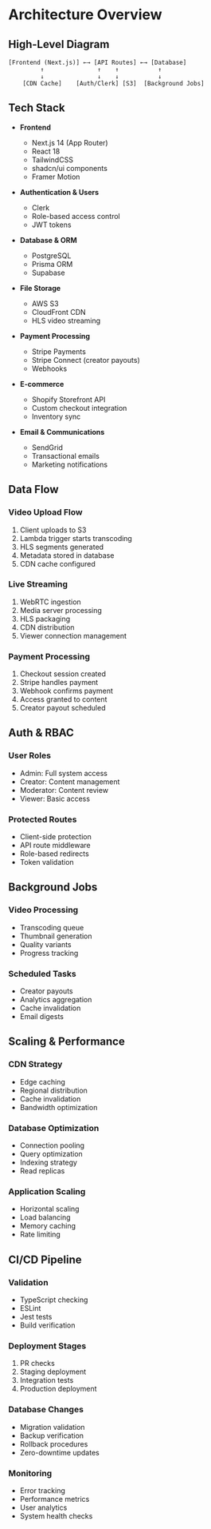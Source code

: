# Architecture Overview

## High-Level Diagram
```
[Frontend (Next.js)] ←→ [API Routes] ←→ [Database]
         ↑               ↑    ↑           ↑
         ↓               ↓    ↓           ↓
    [CDN Cache]    [Auth/Clerk] [S3]  [Background Jobs]
```

## Tech Stack
- **Frontend**
  - Next.js 14 (App Router)
  - React 18
  - TailwindCSS
  - shadcn/ui components
  - Framer Motion

- **Authentication & Users**
  - Clerk
  - Role-based access control
  - JWT tokens

- **Database & ORM**
  - PostgreSQL
  - Prisma ORM
  - Supabase

- **File Storage**
  - AWS S3
  - CloudFront CDN
  - HLS video streaming

- **Payment Processing**
  - Stripe Payments
  - Stripe Connect (creator payouts)
  - Webhooks

- **E-commerce**
  - Shopify Storefront API
  - Custom checkout integration
  - Inventory sync

- **Email & Communications**
  - SendGrid
  - Transactional emails
  - Marketing notifications

## Data Flow

### Video Upload Flow
1. Client uploads to S3
2. Lambda trigger starts transcoding
3. HLS segments generated
4. Metadata stored in database
5. CDN cache configured

### Live Streaming
1. WebRTC ingestion
2. Media server processing
3. HLS packaging
4. CDN distribution
5. Viewer connection management

### Payment Processing
1. Checkout session created
2. Stripe handles payment
3. Webhook confirms payment
4. Access granted to content
5. Creator payout scheduled

## Auth & RBAC

### User Roles
- Admin: Full system access
- Creator: Content management
- Moderator: Content review
- Viewer: Basic access

### Protected Routes
- Client-side protection
- API route middleware
- Role-based redirects
- Token validation

## Background Jobs

### Video Processing
- Transcoding queue
- Thumbnail generation
- Quality variants
- Progress tracking

### Scheduled Tasks
- Creator payouts
- Analytics aggregation
- Cache invalidation
- Email digests

## Scaling & Performance

### CDN Strategy
- Edge caching
- Regional distribution
- Cache invalidation
- Bandwidth optimization

### Database Optimization
- Connection pooling
- Query optimization
- Indexing strategy
- Read replicas

### Application Scaling
- Horizontal scaling
- Load balancing
- Memory caching
- Rate limiting

## CI/CD Pipeline

### Validation
- TypeScript checking
- ESLint
- Jest tests
- Build verification

### Deployment Stages
1. PR checks
2. Staging deployment
3. Integration tests
4. Production deployment

### Database Changes
- Migration validation
- Backup verification
- Rollback procedures
- Zero-downtime updates

### Monitoring
- Error tracking
- Performance metrics
- User analytics
- System health checks